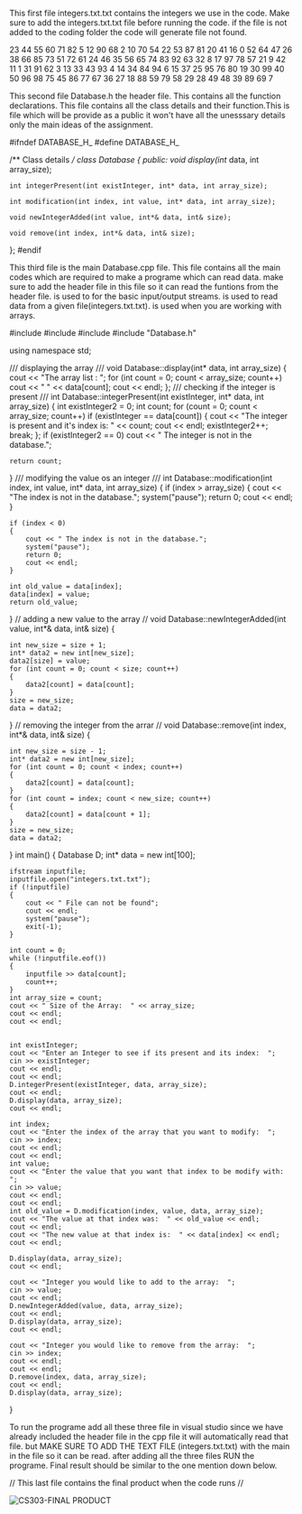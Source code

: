 This first file integers.txt.txt contains the integers we use in the code. Make sure to add the integers.txt.txt file before running the code. if the file is not added to the coding folder the code will generate file not found.

23 44 55 60 71 82  5 12 90 68
 2 10 70 54 22 53 87 81 20 41
16  0 52 64 47 26 38 66 85 73
51 72 61 24 46 35 56 65 74 83
92 63 32  8 17 97 78 57 21  9
42 11  1 31 91 62  3 13 33 43
93  4 14 34 84 94  6 15 37 25
95 76 80 19 30 99 40 50 96 98
75 45 86 77 67 36 27 18 88 59
79 58 29 28 49 48 39 89 69  7

This second file Database.h the header file. This contains all the function declarations. This file contains all the class details and their function.This is file which will be provide as a public it won't have all the unesssary details only the main ideas of the assignment. 

#ifndef DATABASE_H_
#define DATABASE_H_

/** Class details */
class Database {
public:
	void display(int* data, int array_size);

	int integerPresent(int existInteger, int* data, int array_size);

	int modification(int index, int value, int* data, int array_size);

	void newIntegerAdded(int value, int*& data, int& size);

	void remove(int index, int*& data, int& size);

};
#endif	 

This third file is the main Database.cpp file. This file contains all the main codes which are required to make a programe which can read data. make sure to add the header file in this file so it can read the funtions from the header file. <iostream> is used to for the basic input/output streams. <fstream> is used to read data from a given file(integers.txt.txt).<vector> is used when you are working with arrays. 

#include <iostream>
#include <fstream>
#include <vector>
#include "Database.h"

using namespace std;

/// displaying the array /// 
void Database::display(int* data, int array_size) {
	cout << "The array list : ";
	for (int count = 0; count < array_size; count++)
		cout << " " << data[count];
	cout << endl;
};
/// checking if the integer is present ///
int Database::integerPresent(int existInteger, int* data, int array_size)
{
	int existInteger2 = 0;
	int count;
	for (count = 0; count < array_size; count++)
		if (existInteger == data[count])
		{
			cout << "The  integer is present and it's index is:  " << count;
			cout << endl;
			existInteger2++;
			break;
		};
	if (existInteger2 == 0)
		cout << " The integer is not in the database.";

	return count;
}
/// modifying the value os an integer ///
int Database::modification(int index, int value, int* data, int array_size)
{
	if (index > array_size)
	{
		cout << "The index is not in the database.";
		system("pause");
		return 0;
		cout << endl;
	}

	if (index < 0)
	{
		cout << " The index is not in the database.";
		system("pause");
		return 0;
		cout << endl;
	}

	int old_value = data[index];
	data[index] = value;
	return old_value;
}
// adding a new value to the array //
void Database::newIntegerAdded(int value, int*& data, int& size) {

	int new_size = size + 1;
	int* data2 = new int[new_size];
	data2[size] = value;
	for (int count = 0; count < size; count++)
	{
		data2[count] = data[count];
	}
	size = new_size;
	data = data2;



}
// removing the integer from the arrar //
void Database::remove(int index, int*& data, int& size) {

	int new_size = size - 1;
	int* data2 = new int[new_size];
	for (int count = 0; count < index; count++)
	{
		data2[count] = data[count];
	}
	for (int count = index; count < new_size; count++)
	{
		data2[count] = data[count + 1];
	}
	size = new_size;
	data = data2;



}
int main()
{
	Database D;
	int* data = new int[100];

	ifstream inputfile;
	inputfile.open("integers.txt.txt");
	if (!inputfile)
	{
		cout << " File can not be found";
		cout << endl;
		system("pause");
		exit(-1);
	}

	int count = 0;
	while (!inputfile.eof())
	{
		inputfile >> data[count];
		count++;
	}
	int array_size = count;
	cout << " Size of the Array:  " << array_size;
	cout << endl;
	cout << endl;


	int existInteger;
	cout << "Enter an Integer to see if its present and its index:  ";
	cin >> existInteger;
	cout << endl;
	cout << endl;
	D.integerPresent(existInteger, data, array_size);
	cout << endl;
	D.display(data, array_size);
	cout << endl;

	int index;
	cout << "Enter the index of the array that you want to modify:  ";
	cin >> index;
	cout << endl;
	cout << endl;
	int value;
	cout << "Enter the value that you want that index to be modify with:  ";
	cin >> value;
	cout << endl;
	cout << endl;
	int old_value = D.modification(index, value, data, array_size);
	cout << "The value at that index was:  " << old_value << endl;
	cout << endl;
	cout << "The new value at that index is:  " << data[index] << endl;
	cout << endl;

	D.display(data, array_size);
	cout << endl;

	cout << "Integer you would like to add to the array:  ";
	cin >> value;
	cout << endl; 
	D.newIntegerAdded(value, data, array_size);
	cout << endl;
	D.display(data, array_size);
	cout << endl;

	cout << "Integer you would like to remove from the array:  ";
	cin >> index;
	cout << endl;
	cout << endl;
	D.remove(index, data, array_size);
	cout << endl;
	D.display(data, array_size);
}

To run the programe add all these three file in visual studio since we have already included the header file in the cpp file it will automatically read that file. but MAKE SURE TO ADD THE TEXT FILE (integers.txt.txt) with the main in the file so it can be read. after adding all the three files RUN the programe. Final result should be similar to the one mention down below. 

// This last file contains the final product when the code runs //

![CS303-FINAL PRODUCT](https://user-images.githubusercontent.com/113943791/218188835-5d500ed4-2c3b-482a-a11e-2bcfc243a276.png)

